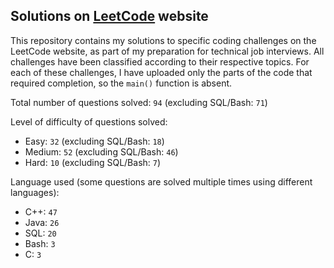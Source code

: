 ## Solutions on [LeetCode](https://leetcode.com/) website

This repository contains my solutions to specific coding challenges on the LeetCode website, as part of my preparation for technical job interviews. All challenges have been classified according to their respective topics. For each of these challenges, I have uploaded only the parts of the code that required completion, so the `main()` function is absent.

Total number of questions solved: `94` (excluding SQL/Bash: `71`)

Level of difficulty of questions solved:
* Easy: `32` (excluding SQL/Bash: `18`)
* Medium: `52` (excluding SQL/Bash: `46`)
* Hard: `10` (excluding SQL/Bash: `7`)

Language used (some questions are solved multiple times using different languages):
* C++: `47`
* Java: `26`
* SQL: `20`
* Bash: `3`
* C: `3`

